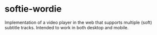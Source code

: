# softie-wordie
Implementation of a video player in the web that supports multiple (soft) subtitle tracks. Intended to work in both desktop and mobile.
